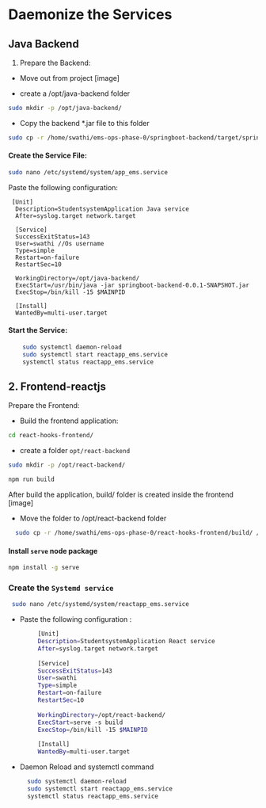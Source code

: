 
# Daemonize the Services

## Java Backend

1. Prepare the Backend:

* Move out from project
[image]

* create a /opt/java-backend folder
```bash 
sudo mkdir -p /opt/java-backend/

```
* Copy the backend *.jar file to this folder

```bash
sudo cp -r /home/swathi/ems-ops-phase-0/springboot-backend/target/springboot-backend-0.0.1-SNAPSHOT.jar /home/swathi/opt/java-backend/
```
####  Create the Service File:

``` bash
sudo nano /etc/systemd/system/app_ems.service
```
Paste the following configuration:
```
 [Unit]
  Description=StudentsystemApplication Java service
  After=syslog.target network.target
  
  [Service]
  SuccessExitStatus=143
  User=swathi //Os username
  Type=simple
  Restart=on-failure
  RestartSec=10
  
  WorkingDirectory=/opt/java-backend/
  ExecStart=/usr/bin/java -jar springboot-backend-0.0.1-SNAPSHOT.jar
  ExecStop=/bin/kill -15 $MAINPID
  
  [Install]
  WantedBy=multi-user.target
  ```

#### Start the Service:
```bash
    sudo systemctl daemon-reload
    sudo systemctl start reactapp_ems.service
    systemctl status reactapp_ems.service
```
## 2. Frontend-reactjs
Prepare the Frontend:

* Build the frontend application:
```bash
cd react-hooks-frontend/
```
* create a folder `opt/react-backend`
``` bash
sudo mkdir -p /opt/react-backend/
```
```bash
npm run build
```

After build the application, build/ folder is created inside the frontend
[image]
* Move the folder to /opt/react-backend folder
```bash
  sudo cp -r /home/swathi/ems-ops-phase-0/react-hooks-frontend/build/ /home/swathi/opt/react-backend/
 ```
 #### Install `serve` node package

 ```bash
 npm install -g serve
 ```  

### Create the `Systemd service`
 ```bash
  sudo nano /etc/systemd/system/reactapp_ems.service
```
* Paste the following configuration :
   ```bash
        [Unit]
        Description=StudentsystemApplication React service
        After=syslog.target network.target
        
        [Service]
        SuccessExitStatus=143
        User=swathi 
        Type=simple
        Restart=on-failure
        RestartSec=10
        
        WorkingDirectory=/opt/react-backend/
        ExecStart=serve -s build
        ExecStop=/bin/kill -15 $MAINPID
        
        [Install]
        WantedBy=multi-user.target
    ```
* Daemon Reload and systemctl command
  ```bash
    sudo systemctl daemon-reload
    sudo systemctl start reactapp_ems.service
    systemctl status reactapp_ems.service
  ```  
  
